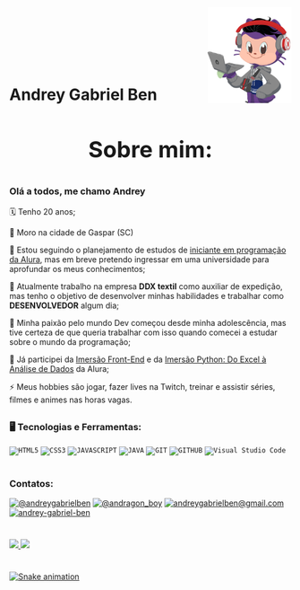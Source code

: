 <div>
    <img align="right" width="150px" style="margin-top:-15px" loading="lazy" src="octocat-1756247977519.png">
    </br>
    </br>
    </br>
    </br>
    </br>
    <h1 align="left">Andrey Gabriel Ben</h1>
</div>


<h3 align="center" style="font-size: 40px;"> Sobre mim: </h3>

### Olá a todos, me chamo Andrey </p>


🗓️ Tenho 20 anos;

📌 Moro na cidade de Gaspar (SC)

📒 Estou seguindo o planejamento de estudos de [iniciante em programação da Alura](https://cursos.alura.com.br/formacao-programacao), mas em breve pretendo ingressar em uma universidade para aprofundar os meus conhecimentos;

💭 Atualmente trabalho na empresa **DDX textil** como auxiliar de expedição, mas tenho o objetivo de desenvolver minhas habilidades e trabalhar como **DESENVOLVEDOR** algum dia;

🥰 Minha paixão pelo mundo Dev começou desde minha adolescência, mas tive certeza de que queria trabalhar com isso quando comecei a estudar sobre o mundo da programação;

🤿 Já participei da [Imersão Front-End](https://cursos.alura.com.br/user/andreygabrielben/immersion/certificate/10604) e da [Imersão Python: Do Excel à Análise de Dados](https://cursos.alura.com.br/user/andreygabrielben/immersion/certificate/19818) da Alura;

⚡ Meus hobbies são jogar, fazer lives na Twitch, treinar e assistir séries, filmes e animes nas horas vagas.

##

### 🖥️ Tecnologias e Ferramentas:

<code><img width="40px" src="https://cdn.jsdelivr.net/gh/devicons/devicon/icons/html5/html5-original-wordmark.svg" title = "HTML5"/></code>
<code><img width="40px" src="https://cdn.jsdelivr.net/gh/devicons/devicon/icons/css3/css3-original-wordmark.svg" title = "CSS3"/></code>
<code><img width="40px" src="https://cdn.jsdelivr.net/gh/devicons/devicon/icons/javascript/javascript-original.svg" title = "JAVASCRIPT"/></code>
<code><img width="40px" src="https://cdn.jsdelivr.net/gh/devicons/devicon/icons/java/java-original.svg" title = "JAVA"/></code>
<code><img width="40px" src="https://cdn.jsdelivr.net/gh/devicons/devicon/icons/git/git-original.svg" title = "GIT"/></code>
<code><img width="40px" src="https://cdn.jsdelivr.net/gh/devicons/devicon/icons/github/github-original.svg" title = "GITHUB"/></code>
<code><img width="40px" src="https://cdn.jsdelivr.net/gh/devicons/devicon@latest/icons/vscode/vscode-original.svg" title="Visual Studio Code"/></code>

#

### Contatos:

<div>
<a href="https://www.instagram.com/andreygabrielben" target="_blank"><img loading="lazy" src="https://img.shields.io/badge/-Instagram-%23E4405F?style=for-the-badge&logo=instagram&logoColor=white" target="_blank" title="@andreygabrielben"></a>
<a href="https://www.twitch.tv/andragon_boy" target="_blank"><img loading="lazy" src="https://img.shields.io/badge/Twitch-9146FF?style=for-the-badge&logo=twitch&logoColor=white" target="_blank" title="@andragon_boy"></a>
<a href = "mailto:andreygabrielben@gmail.com"><img loading="lazy" src="https://img.shields.io/badge/Gmail-D14836?style=for-the-badge&logo=gmail&logoColor=white" target="_blank" title="andreygabrielben@gmail.com"></a>
<a href="https://www.linkedin.com/in/andrey-gabriel-ben-a22506367/" target="_blank"><img loading="lazy" src="https://img.shields.io/badge/-LinkedIn-%230077B5?style=for-the-badge&logo=linkedin&logoColor=white" target="_blank" title="andrey-gabriel-ben"></a>   
</div>

#

<div>
<a href="https://github.com/Andrey-Gabriel-Ben">
<img loading="lazy" height="180em" src="https://github-readme-stats.vercel.app/api/top-langs/?username=Andrey-Gabriel-Ben&layout=compact&langs_count=7&theme=dracula"/>
<img loading="lazy" height="180em" src="https://github-readme-stats.vercel.app/api?username=Andrey-Gabriel-Ben&show_icons=true&theme=dracula&include_all_commits=true&count_private=true"/>
</div>

#

![Snake animation](https://github.com/Andrey-Gabriel-Ben/Andrey-Gabriel-Ben/blob/output/github-contribution-grid-snake.svg)

#